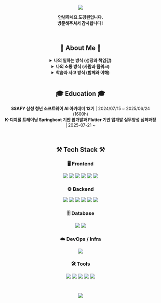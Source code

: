 <p align='center'>
    <img src="https://capsule-render.vercel.app/api?type=waving&color=green&height=300&section=header&text=Do%20gyeong%20won&fontSize=70&fontColor=FFFFFF"/>
</p>

<p align="center">
    <strong>안녕하세요 도경원입니다.</strong><br/>
    <strong>방문해주셔서 감사합니다 ! </strong>
</p>

 
<br>

<div align="center">
<p align="center">
    <h2>🌟 About Me 🌟</h2>
</p>    
<details>
<summary><strong>나의 일하는 방식 (성장과 책임감)</strong></summary>
<br/>
    
<p align="center">
    책임감 있게 일하고, 이해를 바탕으로 성장합니다.<br/>
    끊임없이 배우는 것을 즐기고, 문제를 마주했을 때<br/>
    해결하는 과정에서 진정한 보람을 느낍니다.<br/>
    무슨 일이든 끝까지 해내겠다는 자신감과,<br/>
    주어진 일에 대한 책임감은 저의 가장 큰 무기입니다.
</p>
</details>

<details>
<summary><strong>나의 소통 방식 (사람과 팀워크)</strong></summary>
<br/>
<p align="center">
    사람과의 관계를 소중히 여기며,<br/>
    다양한 팀 프로젝트 속에서도 원활한 소통과 조율을 통해<br/>
    좋은 결과를 만들어내는 것을 중요하게 생각합니다.
</p>
</details>

<details>
<summary><strong>학습과 사고 방식 (함께와 이해)</strong></summary>
<br/>
<p align="center">
    혼자 빠르게 가기보단, 함께 멀리 가는 것의 가치를 알고 있고,<br/>
    단순한 암기보다는 본질을 이해하고 설득하는 능력을<br/>
    키워가는 개발자입니다.
</p>
</details>



<br>

<p align="center">
    <h2>🎓 Education 🎓</h2>
</p>
<p align="center">
    <strong>SSAFY 삼성 청년 소프트웨어 AI 아카데미 12기</strong> | 2024/07/15 ~ 2025/06/24 (1600h) <br>
    <strong>K-디지털 트레이닝 Springboot 기반 웹개발과 Flutter 기반 앱개발 실무양성 심화과정</strong> | 2025-07-21 ~ 
</p>

<br>

<h2 align="center">⚒️ Tech Stack ⚒️</h2>

<h3 align="center">🖥️ Frontend</h3>
<p align="center">
  <img src="https://img.shields.io/badge/Flutter-02569B?style=flat-square&logo=flutter&logoColor=white"/>
  <img src="https://img.shields.io/badge/HTML5-E34F26?style=flat-square&logo=html5&logoColor=white"/>
  <img src="https://img.shields.io/badge/CSS3-1572B6?style=flat-square&logo=css3&logoColor=white"/>
  <img src="https://img.shields.io/badge/JavaScript-F7DF1E?style=flat-square&logo=javascript&logoColor=black"/>
  <img src="https://img.shields.io/badge/Vue.js-4FC08D?style=flat-square&logo=vue.js&logoColor=white"/>
  <img src="https://img.shields.io/badge/Bootstrap-7952B3?style=flat-square&logo=bootstrap&logoColor=white"/>
</p>

<h3 align="center">⚙️ Backend</h3>
<p align="center">
  <img src="https://img.shields.io/badge/Java-007396?style=flat-square&logo=openjdk&logoColor=white"/>
  <img src="https://img.shields.io/badge/Kotlin-7F52FF?style=flat-square&logo=kotlin&logoColor=white"/>
  <img src="https://img.shields.io/badge/Python-3776AB?style=flat-square&logo=python&logoColor=white"/>
  <img src="https://img.shields.io/badge/Spring-6DB33F?style=flat-square&logo=spring&logoColor=white"/>
  <img src="https://img.shields.io/badge/Spring Boot-6DB33F?style=flat-square&logo=springboot&logoColor=white"/>
  <img src="https://img.shields.io/badge/Django-092E20?style=flat-square&logo=django&logoColor=white"/>
    
</p>

<h3 align="center">🗄️ Database</h3>
<p align="center">
  <img src="https://img.shields.io/badge/MySQL-4479A1?style=flat-square&logo=mysql&logoColor=white"/>
    <img src="https://img.shields.io/badge/SQLite-003B57?style=flat-square&logo=sqlite&logoColor=white"/>
</p>

<h3 align="center">☁️ DevOps / Infra</h3>
<p align="center">
  <img src="https://img.shields.io/badge/Docker-2496ED?style=flat-square&logo=docker&logoColor=white"/>
</p>

<h3 align="center">🛠️ Tools</h3>
<p align="center">
  <img src="https://img.shields.io/badge/GitHub-181717?style=flat-square&logo=github&logoColor=white"/>
  <img src="https://img.shields.io/badge/GitLab-FC6D26?style=flat-square&logo=gitlab&logoColor=white"/>
  <img src="https://img.shields.io/badge/Visual Studio Code-007ACC?style=flat-square&logo=visualstudiocode&logoColor=white"/>
  <img src="https://img.shields.io/badge/IntelliJ IDEA-000000?style=flat-square&logo=intellijidea&logoColor=white"/>
  <img src="https://img.shields.io/badge/Figma-F24E1E?style=flat-square&logo=figma&logoColor=white"/>
</p>


<br>
<p align='center'>
    <img src="https://capsule-render.vercel.app/api?type=waving&color=green&height=200&section=footer"/>
</p>

